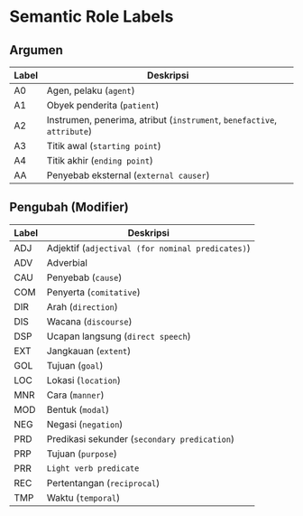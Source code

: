 # Semantic Role Labels

## Argumen

| Label | Deskripsi                                                               |
| ----- | ----------------------------------------------------------------------- |
| A0    | Agen, pelaku (`agent`)                                                  |
| A1    | Obyek penderita (`patient`)                                             |
| A2    | Instrumen, penerima, atribut (`instrument`, `benefactive`, `attribute`) |
| A3    | Titik awal (`starting point`)                                           |
| A4    | Titik akhir (`ending point`)                                            |
| AA    | Penyebab eksternal (`external causer`)                                  |

## Pengubah (Modifier)

| Label | Deskripsi                                        |
| ----- | ------------------------------------------------ |
| ADJ   | Adjektif (`adjectival (for nominal predicates)`) |
| ADV   | Adverbial                                        |
| CAU   | Penyebab (`cause`)                               |
| COM   | Penyerta (`comitative`)                          |
| DIR   | Arah (`direction`)                               |
| DIS   | Wacana (`discourse`)                             |
| DSP   | Ucapan langsung (`direct speech`)                |
| EXT   | Jangkauan (`extent`)                             |
| GOL   | Tujuan (`goal`)                                  |
| LOC   | Lokasi (`location`)                              |
| MNR   | Cara (`manner`)                                  |
| MOD   | Bentuk (`modal`)                                 |
| NEG   | Negasi (`negation`)                              |
| PRD   | Predikasi sekunder (`secondary predication`)     |
| PRP   | Tujuan (`purpose`)                               |
| PRR   | `Light verb predicate`                           |
| REC   | Pertentangan (`reciprocal`)                      |
| TMP   | Waktu (`temporal`)                               |
